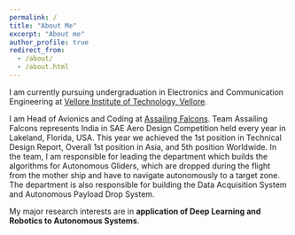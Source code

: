 ```yaml
---
permalink: /
title: "About Me"
excerpt: "About me"
author_profile: true
redirect_from: 
  - /about/
  - /about.html
---
```


I am currently pursuing undergraduation in Electronics and Communication Engineering at 
[Vellore Institute of Technology, Vellore](https://vit.ac.in/). 

I am Head of Avionics and Coding at [Assailing Falcons](http://assailingfalcons.in/). Team Assailing Falcons represents India in SAE Aero Design 
Competition held every year in Lakeland, Florida, USA. This year we achieved the 1st position in Technical Design Report, Overall 1st position 
in Asia, and 5th position Worldwide. In the team, I am responsible for leading the department which builds the algorithms for Autonomous Gliders, 
which are dropped during the flight from the mother ship and have to navigate autonomously to a target zone. The department is also responsible for 
building the Data Acquisition System and Autonomous Payload Drop System.

My major research interests are in **application of Deep Learning and Robotics to Autonomous Systems**.